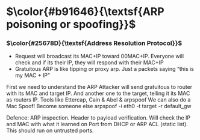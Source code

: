 $\color{#b91646}{\textsf{ARP poisoning or spoofing}}$
======================================================

### $\color{#25678D}{\textsf{Address Resolution Protocol}}$


- Request will broadcast its MAC+IP toward 00MAC+IP. Everyone will check and if its their IP, they will respond with their MAC+IP
- Gratuitous ARP is like tipping or proxy arp. Just a packets saying “this is my MAC + IP”



First we need to understand the ARP
Attacker will send gratuitous to router with its MAC and target IP. And another one to the target, telling it its MAC as routers IP. 
Tools like Ettercap, Cain & Abel & arpspoof
We can also do a Mac Spoof! Become someone else
arpspoof -i eth0 -t target -r default_gw

Defence:
ARP inspection. Header to payload verification. Will check the IP and MAC with what it learned on Port from DHCP or ARP ACL (static list). This should run on untrusted ports.

	

